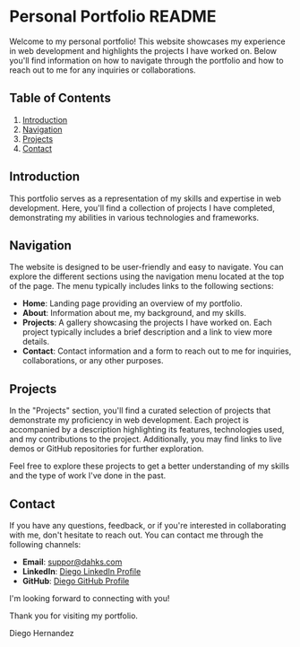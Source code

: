 # Personal Portfolio README

Welcome to my personal portfolio! This website showcases my experience in web development and highlights the projects I have worked on. Below you'll find information on how to navigate through the portfolio and how to reach out to me for any inquiries or collaborations.

## Table of Contents
1. [Introduction](#introduction)
2. [Navigation](#navigation)
3. [Projects](#projects)
4. [Contact](#contact)

## Introduction <a name="introduction"></a>

This portfolio serves as a representation of my skills and expertise in web development. Here, you'll find a collection of projects I have completed, demonstrating my abilities in various technologies and frameworks.

## Navigation <a name="navigation"></a>

The website is designed to be user-friendly and easy to navigate. You can explore the different sections using the navigation menu located at the top of the page. The menu typically includes links to the following sections:

- **Home**: Landing page providing an overview of my portfolio.
- **About**: Information about me, my background, and my skills.
- **Projects**: A gallery showcasing the projects I have worked on. Each project typically includes a brief description and a link to view more details.
- **Contact**: Contact information and a form to reach out to me for inquiries, collaborations, or any other purposes.

## Projects <a name="projects"></a>

In the "Projects" section, you'll find a curated selection of projects that demonstrate my proficiency in web development. Each project is accompanied by a description highlighting its features, technologies used, and my contributions to the project. Additionally, you may find links to live demos or GitHub repositories for further exploration.

Feel free to explore these projects to get a better understanding of my skills and the type of work I've done in the past.

## Contact <a name="contact"></a>

If you have any questions, feedback, or if you're interested in collaborating with me, don't hesitate to reach out. You can contact me through the following channels:

- **Email**: [suppor@dahks.com](mailto:suppor@dahks.com)
- **LinkedIn**: [Diego LinkedIn Profile](https://www.linkedin.com/in/diego-ah-0926a32a4/)
- **GitHub**: [Diego GitHub Profile](https://github.com/wdev23)

I'm looking forward to connecting with you!

Thank you for visiting my portfolio.

Diego Hernandez
